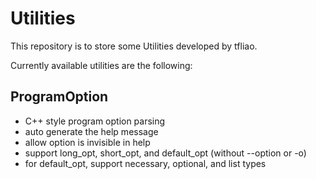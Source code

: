 Utilities
===========

This repository is to store some Utilities developed by tfliao.

Currently available utilities are the following:
## ProgramOption
- C++ style program option parsing
- auto generate the help message
- allow option is invisible in help
- support long_opt, short_opt, and default_opt (without --option or -o)
- for default_opt, support necessary, optional, and list types
